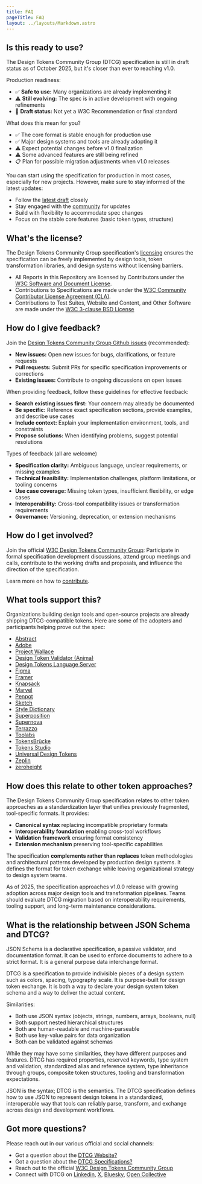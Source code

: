 ```yaml
---
title: FAQ
pageTitle: FAQ
layout: ../layouts/Markdown.astro
---
```


## Is this ready to use?

The Design Tokens Community Group (DTCG) specification is still in draft status as of October 2025, but it's closer than ever to reaching v1.0.

Production readiness:

- ✅ **Safe to use:** Many organizations are already implementing it
- ⚠️ **Still evolving:** The spec is in active development with ongoing refinements
- 📝 **Draft status:** Not yet a W3C Recommendation or final standard

What does this mean for you?

- ✅ The core format is stable enough for production use
- ✅ Major design systems and tools are already adopting it
- ⚠️ Expect potential changes before v1.0 finalization
- ⚠️ Some advanced features are still being refined
- 📋 Plan for possible migration adjustments when v1.0 releases

You can start using the specification for production in most cases, especially for new projects. However, make sure to stay informed of the latest updates:

- Follow the [latest draft](https://www.designtokens.org/tr/drafts/) closely
- Stay engaged with the [community](https://github.com/design-tokens/designtokens.org/issues) for updates
- Build with flexibility to accommodate spec changes
- Focus on the stable core features (basic token types, structure)

## What's the license?

The Design Tokens Community Group specification's [licensing](https://github.com/design-tokens/community-group/blob/content-faq/LICENSE.md) ensures the specification can be freely implemented by design tools, token transformation libraries, and design systems without licensing barriers.

- All Reports in this Repository are licensed by Contributors under the [W3C Software and Document License](https://www.w3.org/Consortium/Legal/2015/copyright-software-and-document).
- Contributions to Specifications are made under the [W3C Community Contributor License Agreement (CLA)](https://www.w3.org/community/about/agreements/cla/).
- Contributions to Test Suites, Website and Content, and Other Software are made under the [W3C 3-clause BSD License](https://www.w3.org/Consortium/Legal/2008/03-bsd-license.html)

## How do I give feedback?

Join the [Design Tokens Community Group Github issues](https://github.com/design-tokens/community-group) (recommended):

- **New issues:** Open new issues for bugs, clarifications, or feature requests
- **Pull requests:** Submit PRs for specific specification improvements or corrections
- **Existing issues:** Contribute to ongoing discussions on open issues

When providing feedback, follow these guidelines for effective feedback:

- **Search existing issues first:** Your concern may already be documented
- **Be specific:** Reference exact specification sections, provide examples, and describe use cases
- **Include context:** Explain your implementation environment, tools, and constraints
- **Propose solutions:** When identifying problems, suggest potential resolutions

Types of feedback (all are welcome)

- **Specification clarity:** Ambiguous language, unclear requirements, or missing examples
- **Technical feasibility:** Implementation challenges, platform limitations, or tooling concerns
- **Use case coverage:** Missing token types, insufficient flexibility, or edge cases
- **Interoperability:** Cross-tool compatibility issues or transformation requirements
- **Governance:** Versioning, deprecation, or extension mechanisms

## How do I get involved?

Join the official [W3C Design Tokens Community Group](https://www.w3.org/community/design-tokens/): Participate in formal specification development discussions, attend group meetings and calls, contribute to the working drafts and proposals, and influence the direction of the specification.

Learn more on how to [contribute](../contribute/).

## What tools support this?

Organizations building design tools and open-source projects are already shipping DTCG-compatible tokens. Here are some of the adopters and participants helping prove out the spec:

- [Abstract](https://abstract.com)
- [Adobe](https://adobe.com)
- [Project Wallace](https://www.github.com/projectwallace/css-design-tokens/)
- [Design Token Validator (Anima)](https://www.animaapp.github.io/design-token-validator-site/)
- [Design Tokens Language Server](https://www.github.com/bennypowers/design-tokens-language-server)
- [Figma](https://www.figma.com)
- [Framer](https://www.framer.com)
- [Knapsack](https://www.knapsack.cloud)
- [Marvel](https://www.marvelapp.com)
- [Penpot](https://www.penpot.com)
- [Sketch](https://www.sketch.com)
- [Style Dictionary](https://www.styledictionary.com)
- [Superposition](https://www.superposition.design)
- [Supernova](https://www.supernova.ion)
- [Terrazzo](https://www.terrazzo.app)
- [Toolabs](https://www.toolabs.com)
- [TokensBrücke](https://www.figma.com/community/plugin/1254538877056388290)
- [Tokens Studio](https://www.tokens.studio)
- [Universal Design Tokens](https://www.github.com/universal-design-tokens/udt)
- [Zeplin](https://www.zeplin.io)
- [zeroheight](https://www.zeroheight.com)

## How does this relate to other token approaches?

The Design Tokens Community Group specification relates to other token approaches as a standardization layer that unifies previously fragmented, tool-specific formats. It provides:

- **Canonical syntax** replacing incompatible proprietary formats
- **Interoperability foundation** enabling cross-tool workflows
- **Validation framework** ensuring format consistency
- **Extension mechanism** preserving tool-specific capabilities

The specification **complements rather than replaces** token methodologies and architectural patterns developed by production design systems. It defines the format for token exchange while leaving organizational strategy to design system teams.

As of 2025, the specification approaches v1.0.0 release with growing adoption across major design tools and transformation pipelines. Teams should evaluate DTCG migration based on interoperability requirements, tooling support, and long-term maintenance considerations.

## What is the relationship between JSON Schema and DTCG?

JSON Schema is a declarative specification, a passive validator, and documentation format. It can be used to enforce documents to adhere to a strict format. It is a general purpose data interchange format.

DTCG is a specification to provide indivisible pieces of a design system such as colors, spacing, typography scale. It is purpose-built for design token exchange. It is both a way to declare your design system token schema and a way to deliver the actual content.

Similarities:

- Both use JSON syntax (objects, strings, numbers, arrays, booleans, null)
- Both support nested hierarchical structures
- Both are human-readable and machine-parseable
- Both use key-value pairs for data organization
- Both can be validated against schemas

While they may have some similarities, they have different purposes and features. DTCG has required properties, reserved keywords, type system and validation, standardized alias and reference system, type inheritance through groups, composite token structures, tooling and transformation expectations.

JSON is the syntax; DTCG is the semantics. The DTCG specification defines how to use JSON to represent design tokens in a standardized, interoperable way that tools can reliably parse, transform, and exchange across design and development workflows.

## Got more questions?

Please reach out in our various official and social channels:

- Got a question about the [DTCG Website?](https://github.com/design-tokens/community-group/issues)
- Got a question about the [DTCG Specifications?](https://github.com/design-tokens/community-group/issues)
- Reach out to the official [W3C Design Tokens Community Group](https://www.w3.org/community/design-tokens/)
- Connect with DTCG on [Linkedin](https://www.linkedin.com/company/design-tokens-community-group), [X](https://x.com/DesignTokens), [Bluesky](https://bsky.app/profile/designtokens.org), [Open Collective](https://opencollective.com/design-tokens)
